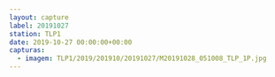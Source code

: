 ```yaml
---
layout: capture
label: 20191027
station: TLP1
date: 2019-10-27 00:00:00+00:00
capturas:
  - imagem: TLP1/2019/201910/20191027/M20191028_051008_TLP_1P.jpg
---
```

